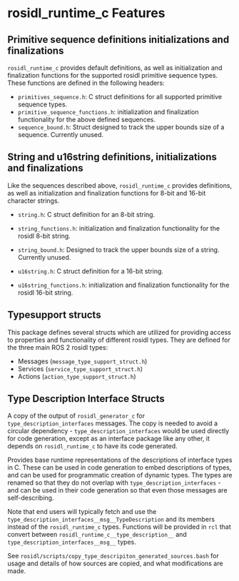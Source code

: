 # rosidl_runtime_c Features

## Primitive sequence definitions initializations and finalizations

`rosidl_runtime_c` provides default definitions, as well as initialization and finalization functions for the supported rosidl primitive sequence types.
These functions are defined in the following headers:

* `primitives_sequence.h`: C struct definitions for all supported primitive sequence types.
* `primitive_sequence_functions.h`: initialization and finalization functionality for the above defined sequences.
* `sequence_bound.h`: Struct designed to track the upper bounds size of a sequence. Currently unused.

## String and u16string definitions, initializations and finalizations

Like the sequences described above, `rosidl_runtime_c` provides definitions, as well as initialization and finalization functions for 8-bit and 16-bit character strings.

* `string.h`: C struct definition for an 8-bit string.
* `string_functions.h`: initialization and finalization functionality for the rosidl 8-bit string.
* `string_bound.h`: Designed to track the upper bounds size of a string. Currently unused.

* `u16string.h`: C struct definition for a 16-bit string.
* `u16string_functions.h`: initialization and finalization functionality for the rosidl 16-bit string.

## Typesupport structs

This package defines several structs which are utilized for providing access to properties and functionality of different rosidl types.
They are defined for the three main ROS 2 rosidl types:
* Messages (`message_type_support_struct.h`)
* Services (`service_type_support_struct.h`)
* Actions (`action_type_support_struct.h`)

## Type Description Interface Structs

A copy of the output of `rosidl_generator_c` for `type_description_interfaces` messages.
The copy is needed to avoid a circular dependency - `type_description_interfaces` would be used directly for code generation, except as an interface package like any other, it depends on `rosidl_runtime_c` to have its code generated.

Provides base runtime representations of the descriptions of interface types in C.
These can be used in code generation to embed descriptions of types, and can be used for programmatic creation of dynamic types.
The types are renamed so that they do not overlap with `type_description_interfaces` - and can be used in their code generation so that even those messages are self-describing.

Note that end users will typically fetch and use the `type_description_interfaces__msg__TypeDescription` and its members instead of the `rosidl_runtime_c` types.
Functions will be provided in `rcl` that convert between `rosidl_runtime_c__type_description__` and `type_description_interfaces__msg__` types.

See `rosidl/scripts/copy_type_descripiton_generated_sources.bash` for usage and details of how sources are copied, and what modifications are made.
